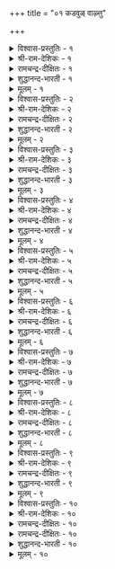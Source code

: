 +++
title = "०१ कडवुळ् वाऴ्त्तु"

+++

<details><summary>विश्वास-प्रस्तुतिः - १</summary>

अगर मुदल ऎऴुत्तॆल्लाम् आदि  
पगवन् मुदट्रे उलगु।       १
</details>

<details><summary>श्री-राम-देशिकः - १</summary>

अकाराद् एव **निर्यान्ति**  
समस्तान्य् अक्षराणि च ।  
चराचर-प्रपञ्चोऽयम्  
ईश्वराद् एव **जायते** ॥ १॥
</details>

<details><summary>रामचन्द्र-दीक्षितः - १</summary>

1\. akaram mutala, eḻuttu ellām; āti-  
pakavaṉ mutaṟṟē, ulaku.

1\. All the letters have the letter ‘A’ as their Origin; this world has God as its origin.  
</details>

<details><summary>शुद्धानन्द-भारती - १</summary>

1\. அகர முதல எழுத்தெல்லாம் ஆதி  
பகவன் முதற்றே உலகு  
'A' leads letters; the Ancient Lord  
Leads and lords the entire world.         1  
</details>

<details><summary>मूलम् - १</summary>

अगर मुदल ऎऴुत्तॆल्लाम् आदि  
पगवन् मुदट्रे उलगु।       १
</details>

<details><summary>विश्वास-प्रस्तुतिः - २</summary>

कट्रदनाल् आय पयनॆन्गॊल् वालऱिवन्  
नट्राळ् तॊऴाअर् ऎनिन्।       २
</details>

<details><summary>श्री-राम-देशिकः - २</summary>

ईशस्य ज्ञानरूपस्य  
विना पाद-**निषेवणम्** ।  
**सन्त्व् अधीतानि** शास्त्रणि  
**न** तैर् अस्ति **प्रयोजनम्** ॥ २॥
</details>

<details><summary>रामचन्द्र-दीक्षितः - २</summary>

2\. kaṟṟataṉāl āya payaṉ eṉkol-vāl-aṟivaṉ  
nal tāḷ toḻāar eṉiṉ?.

2\. Of what avail is learning, if the learned do not adore the good feet of Him who is Immaculate Wisdom?  
</details>

<details><summary>शुद्धानन्द-भारती - २</summary>

2\. கற்றதனா லாய பயனென்கொல் வாலறிவன்  
நற்றாள் தொழாஅர் எனின்  
That lore is vain which does not fall  
At His good feet who knoweth all.         2  
</details>

<details><summary>मूलम् - २</summary>

कट्रदनाल् आय पयनॆन्गॊल् वालऱिवन्  
नट्राळ् तॊऴाअर् ऎनिन्।       २
</details>

<details><summary>विश्वास-प्रस्तुतिः - ३</summary>

मलर्मिसै एगिनान् माणडि सेर्न्दार्  
निलमिसै नीडु वाऴ्वार्।      ३
</details>

<details><summary>श्री-राम-देशिकः - ३</summary>

भक्तानां मानसाम्भोज-  
वासिनो जगद्-ईशितुः ।  
**भजतां** पाद-युगलं  
**जायन्ते** नित्य-सम्पदः ॥ ३॥
</details>

<details><summary>रामचन्द्र-दीक्षितः - ३</summary>

3\. malarmicai ēkiṉāṉ māṇ aṭi cērntār  
nilamicai nīṭu vāḻvār.

3\. Those who find refuge in the great feet (of Him) who lives in the lotus of the heart (of the devotee) live eternally in heaven.  
</details>

<details><summary>शुद्धानन्द-भारती - ३</summary>

3\. மலர்மிசை ஏகினான் மாணடி சேர்ந்தார்  
நிலமிசை நீடுவாழ் வார்  
Long they live on earth who gain  
The feet of God in florid brain.         3  
</details>

<details><summary>मूलम् - ३</summary>

मलर्मिसै एगिनान् माणडि सेर्न्दार्  
निलमिसै नीडु वाऴ्वार्।      ३
</details>

<details><summary>विश्वास-प्रस्तुतिः - ४</summary>

वेण्डुदल् वेण्डामै इलानडि सेर्न्दार्क्कु  
याण्डुम् इडुम्बै इल।       ४
</details>

<details><summary>श्री-राम-देशिकः - ४</summary>

दयालोः सर्वमित्रस्य  
शरणागत-साक्षिणः ।  
**नमतां** पादयुगलं  
**न** स्याद् **दुःखं** कदाचन ॥ ४॥
</details>

<details><summary>रामचन्द्र-दीक्षितः - ४</summary>

4\. vēṇṭutal vēṇṭāmai ilāṉ aṭi cērntārkku  
yāṇṭum iṭumpai ila.

4\. Those who have attained the feet of Him who has no likes or dislikes will be rid of all troubles.  
</details>

<details><summary>शुद्धानन्द-भारती - ४</summary>

4\. வேண்டுதல் வேண்டாமை இலர்ன்அடி சேர்ந்தார்க்கு  
யாண்டும் இடும்பை இல  
Who hold His feet who likes nor loathes  
Are free from woes of human births.         4  
</details>

<details><summary>मूलम् - ४</summary>

वेण्डुदल् वेण्डामै इलानडि सेर्न्दार्क्कु  
याण्डुम् इडुम्बै इल।       ४
</details>

<details><summary>विश्वास-प्रस्तुतिः - ५</summary>

इरुळ्सेर् इरुविनैयुम् सेरा इऱैवन्  
पॊरुळ्सेर् पुगऴ्बुरिन्दार् माट्टु।      ५
</details>

<details><summary>श्री-राम-देशिकः - ५</summary>

माहात्म्यमप्रमेयस्य ज्ञात्वा तं भजतां नृणाम् ।  
अज्ञानमूलकं कर्म द्विविधं चापि नश्यति ॥ ५॥
</details>

<details><summary>रामचन्द्र-दीक्षितः - ५</summary>

5\. iruḷ cēr iru viṉaiyum cērā, iṟaivaṉ  
poruḷ cēr pukaḻ purintārmāṭṭu.

5\. Actions, both good and bad that spring from darkness of the mind will never touch those who ever chant the glories of the Lord.  
</details>

<details><summary>शुद्धानन्द-भारती - ५</summary>

5\. இருள்சேர் இருவினையும் சேரா இறைவன்  
பொருள்சேர் புகழ்புரிந்தார் மாட்டு  
God's praise who tell, are free from right  
And wrong, the twins of dreaming night.         5  
</details>

<details><summary>मूलम् - ५</summary>

इरुळ्सेर् इरुविनैयुम् सेरा इऱैवन्  
पॊरुळ्सेर् पुगऴ्बुरिन्दार् माट्टु।      ५
</details>

<details><summary>विश्वास-प्रस्तुतिः - ६</summary>

पॊऱिवायिल् ऐन्दवित्तान् पॊय्दीर् ऒऴुक्क  
नॆऱिनिण्ड्रार् नीडुवाऴ् वार्।       ६
</details>

<details><summary>श्री-राम-देशिकः - ६</summary>

पञ्चेन्द्रियाणि सम्मृश्य तान्यथोम्भ्यो निवर्तयन् ।  
ईश्वरोक्तेन मागेण्ण गच्छन् नित्यसुखी भवेत् ॥ ६॥
</details>

<details><summary>रामचन्द्र-दीक्षितः - ६</summary>

6\. poṟi vāyil aintu avittāṉ poy tīr oḻukka  
neṟi niṉṟār nīṭu vāḻvār.

6\. Those who still the five senses and walk in truth and right will ever live.  
</details>

<details><summary>शुद्धानन्द-भारती - ६</summary>

6\. பொறிவாயில் ஐந்தவித்தான் பொய்தீர் ஒழுக்க  
நெறிநின்றார் நீடுவாழ் வார்  
They prosper long who walk His way  
Who has the senses signed away.         6  
</details>

<details><summary>मूलम् - ६</summary>

पॊऱिवायिल् ऐन्दवित्तान् पॊय्दीर् ऒऴुक्क  
नॆऱिनिण्ड्रार् नीडुवाऴ् वार्।       ६
</details>

<details><summary>विश्वास-प्रस्तुतिः - ७</summary>

तनक्कुवमै इल्लादान् ताळ्सेर्न्दार्क् कल्लाल्  
मनक्कवलै माट्रल् अरिदु।      ७
</details>

<details><summary>श्री-राम-देशिकः - ७</summary>

ईशं निरुपमं नित्यं यो वै शरणमाश्रितः ।  
स एवदुःखरहितो नित्यं सुखमिहाश्नुते ॥ ७॥
</details>

<details><summary>रामचन्द्र-दीक्षितः - ७</summary>

7\. taṉakku uvamai illātāṉ tāḷ cērntārkku allāl,  
maṉak kavalai māṟṟal aritu.

7\. Only those who have sought refuge in the feet of the peerless can shake off anxiety. Others cannot.  
</details>

<details><summary>शुद्धानन्द-भारती - ७</summary>

7\. தனக்குஉவமை இல்லாதான் தாள்சேர்ந்தார்க்கு கல்லால்  
மனக்கவலை மாற்றல் அரிது  
His feet, whose likeness none can find,  
Alone can ease the anxious mind.         7  
</details>

<details><summary>मूलम् - ७</summary>

तनक्कुवमै इल्लादान् ताळ्सेर्न्दार्क् कल्लाल्  
मनक्कवलै माट्रल् अरिदु।      ७
</details>

<details><summary>विश्वास-प्रस्तुतिः - ८</summary>

अऱवाऴि अन्दणन् ताळ्सेर्न्दार्क् कल्लाल्  
पिऱवाऴि नीन्दल् अरिदु।      ८
</details>

<details><summary>श्री-राम-देशिकः - ८</summary>

धर्मसिन्धोः दयामृतेंः नावं चरणरूपिणीम् ।  
अलब्ध्वा दुःखजलधेः पारं गन्तुं न शक्यते ॥ ८॥
</details>

<details><summary>रामचन्द्र-दीक्षितः - ८</summary>

8\. aṟa āḻi antaṇaṉ tāḷ cērntārkku allāl,  
piṟa āḻi nīntal aritu.

8\. Only those who have clung to the feet of the Lord who is the sea of righteousness, will be able to sail the other seas. Others cannot.  
</details>

<details><summary>शुद्धानन्द-भारती - ८</summary>

8\. அறவாழி அந்தணன் தாள்சேர்ந்தார்க் கல்லால்  
பிறவாழி நீந்தல் அரிது  
Who swims the sea of vice is he  
Who clasps the feet of Virtue's sea.         8  
</details>

<details><summary>मूलम् - ८</summary>

अऱवाऴि अन्दणन् ताळ्सेर्न्दार्क् कल्लाल्  
पिऱवाऴि नीन्दल् अरिदु।      ८
</details>

<details><summary>विश्वास-प्रस्तुतिः - ९</summary>

कोळिल् पॊऱियिन् कुणमिलवे ऎण्गुणत्तान्  
ताळै वणङ्गात् तलै।      ९
</details>

<details><summary>श्री-राम-देशिकः - ९</summary>

गुणाष्टकयुतेशस्य पदे येन न वन्दिते ।  
दृष्टया विरहितं चक्षुरिव तस्य शिरो वृथा ॥ ९॥
</details>

<details><summary>रामचन्द्र-दीक्षितः - ९</summary>

9\. kōḷ il poṟiyil kuṇam ilavē-eṇkuṇattāṉ  
tāḷai vaṇaṅkāt talai.

9\. The head that does not bow down before and worship the feet of the Lord of the eight attributes, will be as like the palsied senses.  
</details>

<details><summary>शुद्धानन्द-भारती - ९</summary>

9\. கோளில் பொறியில் குணமிலவே எண்குணத்தான்  
தாளை வணங்காத் தலை.  
Like senses stale that head is vain  
Which bows not to Eight-Virtued Divine.         9  
</details>

<details><summary>मूलम् - ९</summary>

कोळिल् पॊऱियिन् कुणमिलवे ऎण्गुणत्तान्  
ताळै वणङ्गात् तलै।      ९
</details>

<details><summary>विश्वास-प्रस्तुतिः - १०</summary>

पिऱविप् पॆरुङ्गडल् नीन्दुवर् नीन्दार्  
इऱैवन् अडिसेरा तार्।       १०
</details>

<details><summary>श्री-राम-देशिकः - १०</summary>

नावं भगवतः पादरूपिणीं प्राप्नुवन्ति ये ।  
ते तरन्ति भवाम्भोधिमितरैस्तर्तुमक्षमम् ॥ १०॥
</details>

<details><summary>रामचन्द्र-दीक्षितः - १०</summary>

10\. piṟavip peruṅ kaṭal nīntuvar; nīntār,  
iṟaivaṉ aṭi cērātār.

10\. Those who gain the feet of the Lord cross the great ocean of births; others cannot.
</details>

<details><summary>रामचन्द्र-दीक्षितः - १०</summary>

10\. piṟavip peruṅ kaṭal nīntuvar; nīntār,  
iṟaivaṉ aṭi cērātār.

10\. Those who gain the feet of the Lord cross the great ocean of births; others cannot.

</details>

<details><summary>शुद्धानन्द-भारती - १०</summary>

10\. பிறவிப் பெருங்கடல் நீந்துவர் நீந்தார்  
இறைவன் அடிசேரா தார்  
The sea of births they alone swim  
Who clench His feet and cleave to Him.        10  
</details>

<details><summary>मूलम् - १०</summary>

पिऱविप् पॆरुङ्गडल् नीन्दुवर् नीन्दार्  
इऱैवन् अडिसेरा तार्।       १०
</details>
